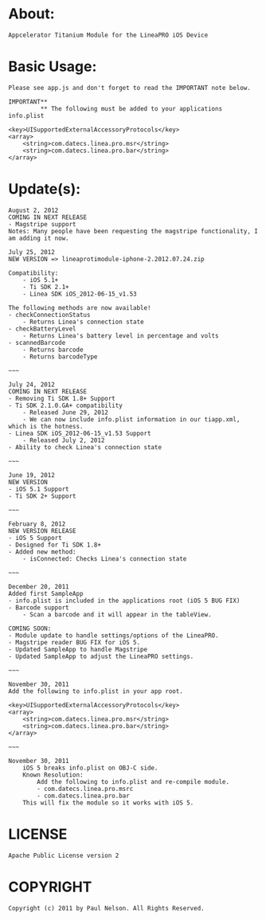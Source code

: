 About:
===
	Appcelerator Titanium Module for the LineaPRO iOS Device

Basic Usage:
===
	Please see app.js and don't forget to read the IMPORTANT note below.
	
	IMPORTANT**
			 ** The following must be added to your applications info.plist
	
	<key>UISupportedExternalAccessoryProtocols</key>
	<array>
	    <string>com.datecs.linea.pro.msr</string>
	    <string>com.datecs.linea.pro.bar</string>
	</array>

Update(s):
===
	August 2, 2012
	COMING IN NEXT RELEASE
	- Magstripe support
	Notes: Many people have been requesting the magstripe functionality, I am adding it now.

	July 25, 2012
	NEW VERSION => lineaprotimodule-iphone-2.2012.07.24.zip
	
	Compatibility:
		- iOS 5.1+
		- Ti SDK 2.1+
		- Linea SDK iOS_2012-06-15_v1.53
	
	The following methods are now available!
	- checkConnectionStatus
		- Returns Linea's connection state
	- checkBatteryLevel
		- Returns Linea's battery level in percentage and volts
	- scannedBarcode
		- Returns barcode
		- Returns barcodeType

	~~~

	July 24, 2012
	COMING IN NEXT RELEASE
	- Removing Ti SDK 1.8+ Support
	- Ti SDK 2.1.0.GA+ compatibility
		- Released June 29, 2012
		- We can now include info.plist information in our tiapp.xml, which is the hotness.
	- Linea SDK iOS_2012-06-15_v1.53 Support
		- Released July 2, 2012
	- Ability to check Linea's connection state

	~~~

	June 19, 2012
	NEW VERSION
	- iOS 5.1 Support
 	- Ti SDK 2+ Support
	
	~~~
	
	February 8, 2012
	NEW VERSION RELEASE
	- iOS 5 Support
	- Designed for Ti SDK 1.8+
	- Added new method:
		- isConnected: Checks Linea's connection state
	
	~~~

	December 20, 2011
	Added first SampleApp
	- info.plist is included in the applications root (iOS 5 BUG FIX)
	- Barcode support
		- Scan a barcode and it will appear in the tableView.
		
	COMING SOON:
	- Module update to handle settings/options of the LineaPRO.
	- Magstripe reader BUG FIX for iOS 5.
	- Updated SampleApp to handle Magstripe
	- Updated SampleApp to adjust the LineaPRO settings.
	
	~~~
	
	November 30, 2011
	Add the following to info.plist in your app root.
	
	<key>UISupportedExternalAccessoryProtocols</key>
	<array>
		<string>com.datecs.linea.pro.msr</string>
		<string>com.datecs.linea.pro.bar</string>
	</array>
	
	~~~
	
	November 30, 2011
		iOS 5 breaks info.plist on OBJ-C side.
		Known Resolution: 
			Add the following to info.plist and re-compile module.
			- com.datecs.linea.pro.msrc
			- com.datecs.linea.pro.bar
		This will fix the module so it works with iOS 5.


LICENSE
=======
	Apache Public License version 2


COPYRIGHT
=========
	Copyright (c) 2011 by Paul Nelson. All Rights Reserved.